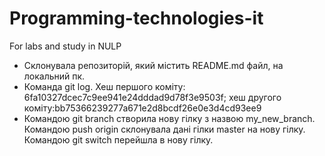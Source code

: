 # Programming-technologies-it
For labs and study in NULP
* Склонувала репозиторій, який містить README.md файл, на локальний пк.
* Команда git log. Хеш першого коміту: 6fa10327dcec7c9ee941e24dddad9d78f3e9503f; хеш другого коміту:bb75366239277a671e2d8bcdf26e0e3d4cd93ee9
* Командою git branch створила нову гілку з назвою my_new_branch. Командою push origin склонувала дані гілки master на нову гілку. Командою git switch перейшла в нову гілку. 
